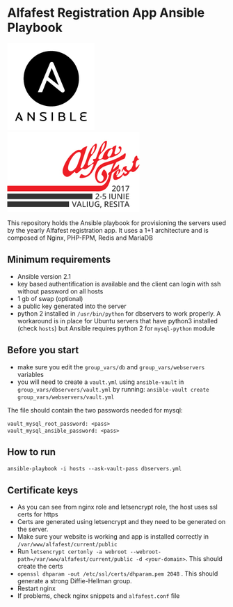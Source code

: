 # Alfafest Registration App Ansible Playbook

![Ansible Logo](images/AnsibleLogo.png) ![Alfafest Logo](images/AlfafestLogo.png)

This repository holds the Ansible playbook for provisioning the servers used by the yearly Alfafest registration app.
It uses a 1+1 architecture and is composed of Nginx, PHP-FPM, Redis and MariaDB

## Minimum requirements

- Ansible version 2.1
- key based authentification is available and the client can login with ssh without password on all hosts
- 1 gb of swap (optional)
- a public key generated into the server
- python 2 installed in `/usr/bin/python` for dbservers to work properly. A workaround is in place for Ubuntu servers
that have python3 installed (check `hosts`) but Ansible requires python 2 for `mysql-python` module

## Before you start

- make sure you edit the `group_vars/db` and `group_vars/webservers` variables
- you will need to create a `vault.yml` using `ansible-vault` in `group_vars/dbservers/vault.yml` by running:
`ansible-vault create group_vars/webservers/vault.yml`

The file should contain the two passwords needed for mysql:

```
vault_mysql_root_password: <pass>
vault_mysql_ansible_password: <pass>
```

## How to run

```
ansible-playbook -i hosts --ask-vault-pass dbservers.yml
```

## Certificate keys

- As you can see from nginx role and letsencrypt role, the host uses ssl certs for https
- Certs are generated using letsencrypt and they need to be generated on the server.
- Make sure your website is working and app is installed correctly in `/var/www/alfafest/current/public`
- Run `letsencrypt certonly -a webroot --webroot-path=/var/www/alfafest/current/public -d <your-domain>`. This should create the certs
- `openssl dhparam -out /etc/ssl/certs/dhparam.pem 2048` . This should generate a strong Diffie-Hellman group.
- Restart nginx
- If problems, check nginx snippets and `alfafest.conf` file

